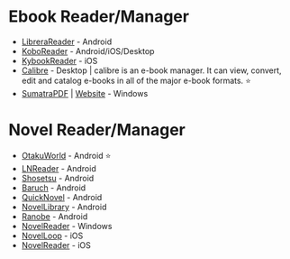 # Ebook Reader/Manager

* [LibreraReader](https://github.com/foobnix/LibreraReader) - Android
* [KoboReader](https://www.kobo.com/in/en/p/apps) - Android/iOS/Desktop
* [KybookReader](http://kybook-reader.com/index.html) - iOS
* [Calibre](https://github.com/kovidgoyal/calibre) - Desktop | calibre is an e-book manager. It can view, convert, edit and catalog e-books in all of the major e-book formats. ⭐
* [SumatraPDF](https://github.com/sumatrapdfreader/sumatrapdf) | [Website](http://www.sumatrapdfreader.org/) - Windows

# Novel Reader/Manager
* [OtakuWorld](https://github.com/jakepurple13/OtakuWorld) - Android ⭐
* [LNReader](https://github.com/rajarsheechatterjee/lnreader) - Android
* [Shosetsu](https://github.com/shosetsuorg/android-app) - Android
* [Baruch](https://github.com/adreeeyan/baruch) - Android
* [QuickNovel](https://github.com/LagradOst/QuickNovel) - Android
* [NovelLibrary](https://play.google.com/store/apps/details?id=io.github.gmathi.novellibrary) - Android
* [Ranobe](https://bitbucket.org/cylonu87/ranobe/downloads) - Android
* [NovelReader](https://github.com/Kevin-Umali/NovelReader) - Windows
* [NovelLoop](https://apps.apple.com/in/app/novelloop/id1170755867) - iOS
* [NovelReader](https://github.com/ppraveentr/NovelReader) - iOS





 
 
 
 
 
 
 

















